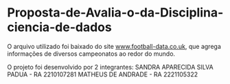 # Proposta-de-Avalia-o-da-Disciplina-ciencia-de-dados

O arquivo utilizado foi baixado do site www.football-data.co.uk, que agrega informações de diversos campeonatos ao redor do mundo.

O projeto foi desenvolvido por 2 integrantes:
SANDRA APARECIDA SILVA PADUA - RA 2210107281
MATHEUS DE ANDRADE - RA 2221105322
